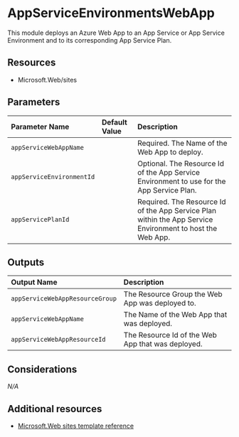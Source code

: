 # AppServiceEnvironmentsWebApp

This module deploys an Azure Web App to an App Service or App Service Environment and to its corresponding App Service Plan.

## Resources

- Microsoft.Web/sites

## Parameters

| Parameter Name | Default Value | Description |
| :-             | :-            | :-          |
| `appServiceWebAppName` | | Required. The Name of the Web App to deploy.
| `appServiceEnvironmentId` | | Optional. The Resource Id of the App Service Environment to use for the App Service Plan.
| `appServicePlanId` | | Required. The Resource Id of the App Service Plan within the App Service Environment to host the Web App.

## Outputs

| Output Name | Description |
| :-          | :-          |
| `appServiceWebAppResourceGroup` | The Resource Group the Web App was deployed to.
| `appServiceWebAppName` | The Name of the Web App that was deployed.
| `appServiceWebAppResourceId` | The Resource Id of the Web App that was deployed.

## Considerations

*N/A*

## Additional resources

- [Microsoft.Web sites template reference](https://docs.microsoft.com/en-us/azure/templates/microsoft.web/2018-02-01/sites)
